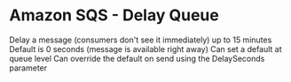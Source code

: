 # Amazon SQS - Delay Queue

Delay a message (consumers don't see it immediately) up to 15 minutes   
Default is 0 seconds (message is available right away)
Can set a default at queue level
Can override the default on send using the DelaySeconds parameter

